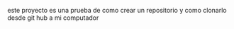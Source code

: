 este proyecto es una prueba de como crear un repositorio y como clonarlo desde git hub a mi computador
